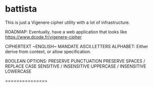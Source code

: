 # battista
This is just a Vigenere cipher utility with a lot of infrastructure.

ROADMAP:
Eventually, have a web application that looks like https://www.dcode.fr/vigenere-cipher

CIPHERTEXT
~ENGLISH~ MANDATE ASCII.LETTERS
ALPHABET: Either derive from context, or allow specification.

BOOLEAN OPTIONS:
PRESERVE PUNCTUATION
PRESERVE SPACES / REPLACE
CASE SENSITIVE / INSENSITIVE UPPERCASE / INSENSITIVE LOWERCASE

===============


